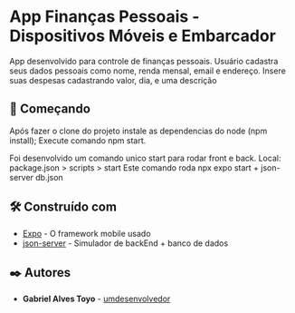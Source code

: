 # App Finanças Pessoais - Dispositivos Móveis e Embarcador

App desenvolvido para controle de finanças pessoais. Usuário cadastra seus dados pessoais como nome, renda mensal, email e endereço. Insere suas despesas cadastrando valor, dia, e uma descrição

## 🚀 Começando
Após fazer o clone do projeto instale as dependencias do node (npm install);
Execute comando npm start.

Foi desenvolvido um comando unico start para rodar front e back.
Local: package.json > scripts > start 
Este comando roda npx expo start + json-server db.json

## 🛠️ Construído com

* [Expo]([http://www.dropwizard.io/1.0.2/docs/](https://docs.expo.dev/)) - O framework mobile usado
* [json-server](https://www.npmjs.com/package/json-server) - Simulador de backEnd + banco de dados

## ✒️ Autores

* **Gabriel Alves Toyo** - [umdesenvolvedor](https://github.com/GGabrielToyo/)
